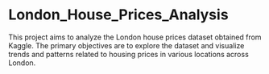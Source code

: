 # London_House_Prices_Analysis
This project aims to analyze the London house prices dataset obtained from Kaggle. The primary objectives are to explore the dataset and visualize trends and patterns related to housing prices in various locations across London.
